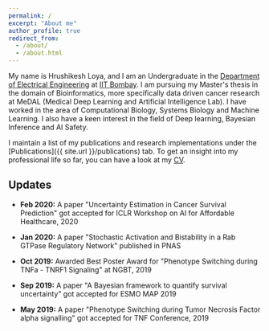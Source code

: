 ```yaml
---
permalink: /
excerpt: "About me"
author_profile: true
redirect_from: 
  - /about/
  - /about.html
---
```


My name is Hrushikesh Loya, and I am an Undergraduate in the [Department of Electrical Engineering](https://www.ee.iitb.ac.in/web) at [IIT Bombay](http://www.iitb.ac.in/). I am pursuing my Master's thesis in the domain of Bioinformatics, more specifically data driven cancer research at MeDAL (Medical Deep Learning and Artificial Intelligence Lab). I have worked in the area of Computational Biology, Systems Biology and Machine Learning. I also have a keen interest in the field of Deep learning, Bayesian Inference and AI Safety.

I maintain a list of my publications and research implementations under the [Publications]({{ site.url }}/publications) tab. To get an insight into my professional life so far, you can have a look at my [CV](/images/Hrushikesh_Loya_IITB_CV_company.pdf).

## Updates
* <b>Feb 2020:</b> A paper "Uncertainty Estimation in Cancer Survival Prediction" got accepted for ICLR Workshop on AI for Affordable Healthcare, 2020

* <b>Jan 2020:</b> A paper "Stochastic Activation and Bistability in a Rab GTPase Regulatory Network" published in PNAS

* <b>Oct 2019:</b> Awarded Best Poster Award for "Phenotype Switching during TNFa - TNRF1 Signaling" at NGBT, 2019

* <b>Sep 2019:</b> A paper "A Bayesian framework to quantify survival uncertainty" got accepted for ESMO MAP 2019

* <b>May 2019:</b> A paper "Phenotype Switching during Tumor Necrosis Factor alpha signalling" got accepted for TNF Conference, 2019 
